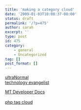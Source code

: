 ```yaml
---
title: 'making a category cloud'
date: '2009-01-03T10:08:37-08:00'
status: draft
permalink: '/?p=475'
author: sarah
excerpt: ''
type: post
id: 475
category:
    - general
    - Uncategorized
tag: []
post_format: []
---
```

[ultraNormal](http://lawver.net/archive/2005/10/31/h07_movable_type_categories_as_tag_cloud.php)  
[technology evangelist](http://www.technologyevangelist.com/2006/03/how_to_make_a_tag_cl.html)

[MT Developer Docs](http://www.movabletype.org/documentation/developer/)  
[  
php tag cloud](http://www.eatdrinksleepmovabletype.com/tutorials/building_a_weighted_category_list)